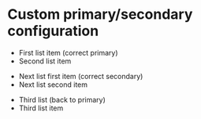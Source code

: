 # Custom primary/secondary configuration

+ First list item (correct primary)
+ Second list item

- Next list first item (correct secondary)
- Next list second item

+ Third list (back to primary)
+ Third list item
